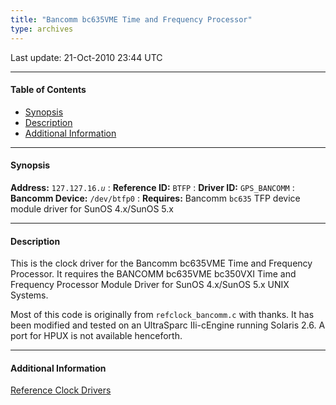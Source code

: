 ```yaml
---
title: "Bancomm bc635VME Time and Frequency Processor"
type: archives
---
```


Last update: 21-Oct-2010 23:44 UTC

* * *

#### Table of Contents

*   [Synopsis](/archives/drivers/driver16/#synopsis)
*   [Description](/archives/drivers/driver16/#description)
*   [Additional Information](/archives/drivers/driver16/#additional-information)

* * *

#### Synopsis

**Address:** <code>127.127.16._u_</code>
: **Reference ID:** `BTFP`
: **Driver ID:** `GPS_BANCOMM`
: **Bancomm Device:** `/dev/btfp0`
: **Requires:** Bancomm `bc635` TFP device module driver for SunOS 4.x/SunOS 5.x

* * *

#### Description

This is the clock driver for the Bancomm bc635VME Time and Frequency Processor. It requires the BANCOMM bc635VME bc350VXI Time and Frequency Processor Module Driver for SunOS 4.x/SunOS 5.x UNIX Systems.

Most of this code is originally from `refclock_bancomm.c` with thanks. It has been modified and tested on an UltraSparc IIi-cEngine running Solaris 2.6. A port for HPUX is not available henceforth.

* * *

#### Additional Information

[Reference Clock Drivers](/archives/4.2.8-series/refclock/)

